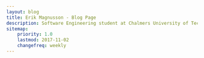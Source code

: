 ```yaml
---
layout: blog
title: Erik Magnusson - Blog Page
description: Software Engineering student at Chalmers University of Technology.
sitemap:
    priority: 1.0
    lastmod: 2017-11-02
    changefreq: weekly
---
```

